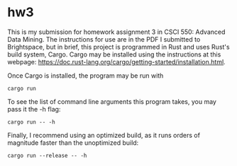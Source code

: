 # hw3
This is my submission for homework assignment 3 in CSCI 550: Advanced Data Mining. The instructions for use are in the PDF I submitted to Brightspace, but in brief, this project is programmed in Rust and uses Rust's build system, Cargo. Cargo may be installed using the instructions at this webpage: https://doc.rust-lang.org/cargo/getting-started/installation.html.

Once Cargo is installed, the program may be run with

  `cargo run`
  
To see the list of command line arguments this program takes, you may pass it the -h flag:

  `cargo run -- -h`
  
Finally, I recommend using an optimized build, as it runs orders of magnitude faster than the unoptimized build:

  `cargo run --release -- -h`
